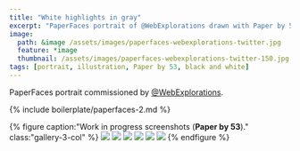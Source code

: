 ```yaml
---
title: "White highlights in gray"
excerpt: "PaperFaces portrait of @WebExplorations drawn with Paper by 53 on an iPad."
image: 
  path: &image /assets/images/paperfaces-webexplorations-twitter.jpg 
  feature: *image
  thumbnail: /assets/images/paperfaces-webexplorations-twitter-150.jpg
tags: [portrait, illustration, Paper by 53, black and white]
---
```


PaperFaces portrait commissioned by [@WebExplorations](https://twitter.com/webexplorations).

{% include boilerplate/paperfaces-2.md %}

{% figure caption:"Work in progress screenshots (**Paper by 53**)." class:"gallery-3-col" %}
[![](/assets/images/paperfaces-webexplorations-process-1-600.jpg)](/assets/images/paperfaces-webexplorations-process-1-lg.jpg)
[![](/assets/images/paperfaces-webexplorations-process-2-600.jpg)](/assets/images/paperfaces-webexplorations-process-2-lg.jpg)
[![](/assets/images/paperfaces-webexplorations-process-3-600.jpg)](/assets/images/paperfaces-webexplorations-process-3-lg.jpg)
[![](/assets/images/paperfaces-webexplorations-process-4-600.jpg)](/assets/images/paperfaces-webexplorations-process-4-lg.jpg)
[![](/assets/images/paperfaces-webexplorations-process-5-600.jpg)](/assets/images/paperfaces-webexplorations-process-5-lg.jpg)
[![](/assets/images/paperfaces-webexplorations-process-6-600.jpg)](/assets/images/paperfaces-webexplorations-process-6-lg.jpg)
{% endfigure %}
